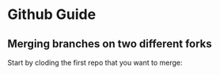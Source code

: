 # Github Guide

## Merging branches on two different forks

Start by cloding the first repo that you want to merge:
```git clone -o staging http://staging
